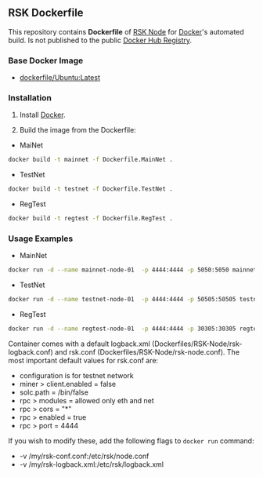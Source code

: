 ## RSK Dockerfile

This repository contains **Dockerfile** of [RSK Node](http://www.rsk.co/) for [Docker](https://www.docker.com/)'s automated build. Is not published to the public [Docker Hub Registry](https://registry.hub.docker.com/).


### Base Docker Image

* [dockerfile/Ubuntu:Latest](https://hub.docker.com/_/ubuntu/)


### Installation

1. Install [Docker](https://docs.docker.com/engine/installation/).

2. Build the image from the Dockerfile:
  * MaiNet

  ```bash
 docker build -t mainnet -f Dockerfile.MainNet .
 ```
  * TestNet

  ```bash
  docker build -t testnet -f Dockerfile.TestNet .
  ```

  * RegTest

  ```bash
  docker build -t regtest -f Dockerfile.RegTest .
  ```

### Usage Examples
* MainNet

```bash
docker run -d --name mainnet-node-01  -p 4444:4444 -p 5050:5050 mainnet
```
* TestNet

```bash
docker run -d --name testnet-node-01  -p 4444:4444 -p 50505:50505 testnet
```
* RegTest

```bash
docker run -d --name regtest-node-01  -p 4444:4444 -p 30305:30305 regtest
```

Container comes with a default logback.xml (Dockerfiles/RSK-Node/rsk-logback.conf) and rsk.conf (Dockerfiles/RSK-Node/rsk-node.conf). The most important default values for rsk.conf are:

* configuration is for testnet network
* miner > client.enabled = false
* solc.path = /bin/false
* rpc > modules = allowed only eth and net
* rpc > cors = "\*"
* rpc > enabled = true
* rpc > port = 4444

If you wish to modify these, add the following flags to ```docker run``` command:

* -v /my/rsk-conf.conf:/etc/rsk/node.conf
* -v /my/rsk-logback.xml:/etc/rsk/logback.xml
